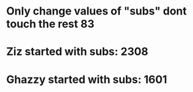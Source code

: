 # Only change values of "subs" dont touch the rest 83
# Ziz started with subs: 2308 
# Ghazzy started with subs: 1601

